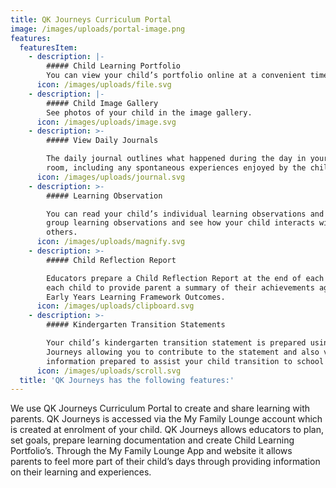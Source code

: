 ```yaml
---
title: QK Journeys Curriculum Portal
image: /images/uploads/portal-image.png
features:
  featuresItem:
    - description: |-
        ##### Child Learning Portfolio
        You can view your child’s portfolio online at a convenient time.
      icon: /images/uploads/file.svg
    - description: |-
        ##### Child Image Gallery
        See photos of your child in the image gallery.
      icon: /images/uploads/image.svg
    - description: >-
        ##### View Daily Journals

        The daily journal outlines what happened during the day in your child’s
        room, including any spontaneous experiences enjoyed by the children.
      icon: /images/uploads/journal.svg
    - description: >-
        ##### Learning Observation

        You can read your child’s individual learning observations and also read
        group learning observations and see how your child interacts with
        others.
      icon: /images/uploads/magnify.svg
    - description: >-
        ##### Child Reflection Report

        Educators prepare a Child Reflection Report at the end of each year for
        each child to provide parent a summary of their achievements against the
        Early Years Learning Framework Outcomes.
      icon: /images/uploads/clipboard.svg
    - description: >-
        ##### Kindergarten Transition Statements

        Your child’s kindergarten transition statement is prepared using QK
        Journeys allowing you to contribute to the statement and also view
        information prepared to assist your child transition to school smoothly.
      icon: /images/uploads/scroll.svg
  title: 'QK Journeys has the following features:'
---
```

We use QK Journeys Curriculum Portal to create and share learning with parents. QK Journeys is accessed via the My Family Lounge account which is created at enrolment of your child. QK Journeys allows educators to plan, set goals, prepare learning documentation and create Child Learning Portfolio’s. Through the My Family Lounge App and website it allows parents to feel more part of their child’s days through providing information on their learning and experiences.
